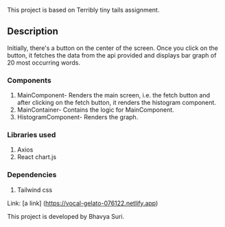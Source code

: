This project is based on Terribly tiny tails assignment.

## Description

Initially, there's a button on the center of the screen. Once you click on the button, it fetches the data from the api provided and displays bar graph of 20 most occurring words.

### Components

1. MainComponent- Renders the main screen, i.e. the fetch button and after clicking on the fetch button, it renders the histogram component.
2. MainContainer- Contains the logic for MainComponent.
3. HistogramComponent- Renders the graph.

### Libraries used

1. Axios
2. React chart.js

### Dependencies
1. Tailwind css

Link:
[a link] (https://vocal-gelato-076122.netlify.app)

This project is developed by Bhavya Suri.
